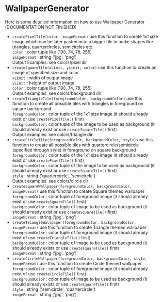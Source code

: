 # WallpaperGenerator

Here is some detailed information on how to use Wallpaper Generator (DOCUMENTATION NOT FINISHED)

<ul>
<li><code>createPixelTile(color, imageFormat)</code> use this function to create 1x1 size image which can be later pasted onto a bigger tile to make shapes like triangles, quartercircles, semicircles etc.<br>
<code>color</code> : color tuple like (198, 74, 78, 255) <br>
<code>imageFormat</code> : string ('jpg', 'png')<br>
Output Examples: see colors/pixel dir
</li>

<li><code>createSquareTile(xLimit, yLimit, color)</code> use this function to create an image of specified size and color<br>
<code>xLimit</code> : width of output image<br>
<code>yLimit</code> : height of output image<br>
<code>color</code> : color tuple like (198, 74, 78, 255)<br>
Output examples: see colors/background dir
</li>

<li><code>createTriangleTile(foregroundColor, backgroundColor)</code> use this function to create all possible tiles with triangles in foreground on square background<br>
<code>foregroundColor</code> : color tuple of the 1x1 size image (it should already exist or use <code>createPixelTile()</code> first)<br>
<code>backgroundColor</code> : color tuple of the image to be used as background (it should already exist or use <code>createSquareTile()</code> first)<br>
Output examples: see colors/triangle dir
</li>

<li><code>createCircleTile(foregroundColor, backgroundColor, style)</code> use this function to create all possible tiles with quartercircle/semicircle (specified through style) in foreground on square background<br>
<code>foregroundColor</code> : color tuple of the 1x1 size image (it should already exist or use <code>createPixelTile()</code> first)<br>
<code>backgroundColor</code> : color tuple of the image to be used as background (it should already exist or use <code>createSquareTile()</code> first)<br>
<code>style</code> : string ('quartercircle', 'semicircle')<br>
Output examples: see colors/circle dir
</li>

<li><code>createSquareWallpaper(foregroundColor, backgroundColor, imageFormat)</code> use this function to create Square themed wallpaper<br>
<code>foregroundColor</code> : color tuple of foreground image (it should already exist or use <code>createSquareTile()</code> first)<br>
<code>backgroundColor</code> : color tuple of image to be used as background (it should already exist or use <code>createSquareTile()</code> first)<br>
<code>imageFormat</code> : string ('jpg', 'png')
</li>


<li><code>createTriangleWallpaper(foregroundColor, backgroundColor, imageFormat)</code> use this function to create Triangle themed wallpaper<br>
<code>foregroundColor</code> : color tuple of foreground image (it should already exist of use <code>createTriangleTile()</code> first)<br>
<code>backgroundColor</code> : color tuple of image to be used as background (it should already exists or use <code>createSquareTile()</code> first)<br>
<code>imageFormat</code> : string ('jpg', 'png')
</li>

<li><code>createCircleWallpaper(foregroundColor, backgroundColor, style, imageFormat)</code> use this function to create Circle themed wallpaper<br>
<code>foregroundColor</code> : color tuple of foreground image (it should already exist of use <code>createCircleTile()</code> first)<br>
<code>backgroundColor</code> : color tuple of image to be used as background (it should already exists or use <code>createSquareTile()</code> first)<br>
<code>style</code> : string ('semicircle', 'quartercircle')<br>
<code>imageFormat</code> : string ('jpg', 'png')
</li>

